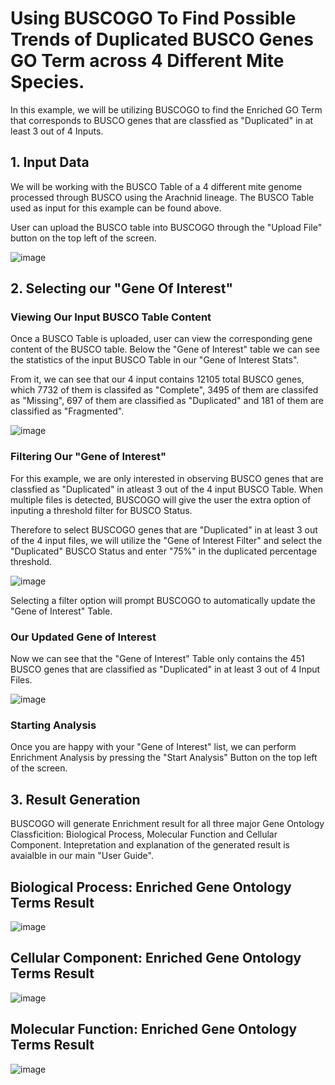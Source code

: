 # Using BUSCOGO To Find Possible Trends of Duplicated BUSCO Genes GO Term across 4 Different Mite Species.

In this example, we will be utilizing BUSCOGO to find the Enriched GO Term that corresponds to BUSCO genes that are classfied as "Duplicated" in at least 3 out of 4 Inputs.

## 1. Input Data

We will be working with the BUSCO Table of a 4 different mite genome processed through BUSCO using the Arachnid lineage. The BUSCO Table used as input for this example can be found above. 

User can upload the BUSCO table into BUSCOGO through the "Upload File" button on the top left of the screen.

![image](https://user-images.githubusercontent.com/52098813/182615105-c08b14ee-cd07-4ae2-98a5-06980353d137.png)
## 2. Selecting our "Gene Of Interest"

### Viewing Our Input BUSCO Table Content

Once a BUSCO Table is uploaded, user can view the corresponding gene content of the BUSCO table. Below the "Gene of Interest" table we can see the statistics of the input BUSCO Table in our "Gene of Interest Stats".

From it, we can see that our 4 input contains 12105 total BUSCO genes, which 7732 of them is classifed as "Complete", 3495 of them are classifed as "Missing", 697 of them are classified as "Duplicated" and 181 of them are classified as "Fragmented".

![image](https://user-images.githubusercontent.com/52098813/182615182-a7ac1e72-95db-4836-8574-5cf6881ee335.png)


### Filtering Our "Gene of Interest"

For this example, we are only interested in observing BUSCO genes that are classfied as "Duplicated" in atleast 3 out of the 4 input BUSCO Table. When multiple files is detected, BUSCOGO will give the user the extra option of inputing a threshold filter for BUSCO Status. 

Therefore to select BUSCOGO genes that are "Duplicated" in at least 3 out of the 4 input files, we will utilize the "Gene of Interest Filter" and select the "Duplicated" BUSCO Status and enter "75%" in the duplicated percentage threshold.


![image](https://user-images.githubusercontent.com/52098813/182616141-101cba44-be32-4e72-bcd7-4dcde211320b.png)


Selecting a filter option will prompt BUSCOGO to automatically update the "Gene of Interest" Table. 

### Our Updated Gene of Interest 

Now we can see that the "Gene of Interest" Table only contains the 451 BUSCO genes that are classified as "Duplicated" in at least 3 out of 4 Input Files. 

![image](https://user-images.githubusercontent.com/52098813/182617107-9fe88c77-a14e-4876-b456-db8ad6d234e7.png)

### Starting Analysis

Once you are happy with your "Gene of Interest" list, we can perform Enrichment Analysis by pressing the "Start Analysis" Button on the top left of the screen.

## 3. Result Generation

BUSCOGO will generate Enrichment result for all three major Gene Ontology Classficition: Biological Process, Molecular Function and Cellular Component. 
Intepretation and explanation of the generated result is avaialble in our main "User Guide".


## Biological Process: Enriched Gene Ontology Terms Result
![image](https://user-images.githubusercontent.com/52098813/182617838-96b31b9a-1fd6-42aa-80f8-42a1f8d81be6.png)

## Cellular Component: Enriched Gene Ontology Terms Result
![image](https://user-images.githubusercontent.com/52098813/182617873-11e5f4bc-40a1-4acb-aee4-10cfe3894dc6.png)

## Molecular Function: Enriched Gene Ontology Terms Result
![image](https://user-images.githubusercontent.com/52098813/182617901-6efc2bbc-e672-4af1-bfe1-42a32ef9be1c.png)
